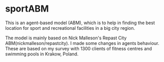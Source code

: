 # sportABM
This is an agent-based model (ABM), which is to help in finding the best location for sport and recreational
facilities in a big city region.


The model is mainly based on Nick Malleson's Repast City ABM(nickmalleson/repastcity). I made some changes in agents behaviour. These are based on my survey with 1300 clients of fitness centres and swimming pools in Krakow, Poland. 
